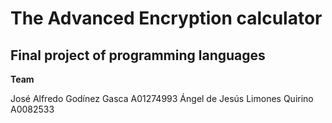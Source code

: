 # The Advanced Encryption calculator
## Final project of programming languages
**Team**

José Alfredo Godínez Gasca A01274993
Ángel de Jesús Limones Quirino A0082533


